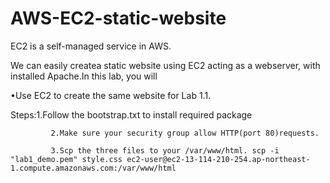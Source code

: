 # AWS-EC2-static-website

EC2 is a self-managed service in AWS.

We can easily createa static website using EC2 acting as a webserver, with installed Apache.In this lab, you will 

•Use EC2 to create the same website for Lab 1.1.

Steps:1.Follow the bootstrap.txt to install required package

             2.Make sure your security group allow HTTP(port 80)requests.
             
             3.Scp the three files to your /var/www/html. scp -i "lab1_demo.pem" style.css ec2-user@ec2-13-114-210-254.ap-northeast-1.compute.amazonaws.com:/var/www/html
